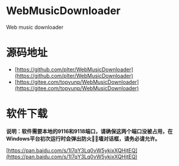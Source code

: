 # WebMusicDownloader
Web music downloader 

# 源码地址 

* [https://github.com/plter/WebMusicDownloader](https://github.com/plter/WebMusicDownloader)  
* [https://gitee.com/topyunp/WebMusicDownloader](https://gitee.com/topyunp/WebMusicDownloader)

# 软件下载 

**说明：软件需要本地的9116和9118端口，请确保这两个端口没被占用，在Windows平台初次运行时会弹出防火墙对话框，请务必请允许。**

[https://pan.baidu.com/s/1I7qY3Lq0vW5ykixXQHjtEQ](https://pan.baidu.com/s/1I7qY3Lq0vW5ykixXQHjtEQ)

